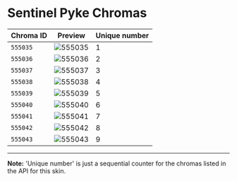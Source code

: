 # Sentinel Pyke Chromas

| Chroma ID | Preview | Unique number |
|---|---|---|
| `555035` | ![555035](https://raw.communitydragon.org/latest/plugins/rcp-be-lol-game-data/global/default/v1/champion-chroma-images/555/555035.png) | 1 |
| `555036` | ![555036](https://raw.communitydragon.org/latest/plugins/rcp-be-lol-game-data/global/default/v1/champion-chroma-images/555/555036.png) | 2 |
| `555037` | ![555037](https://raw.communitydragon.org/latest/plugins/rcp-be-lol-game-data/global/default/v1/champion-chroma-images/555/555037.png) | 3 |
| `555038` | ![555038](https://raw.communitydragon.org/latest/plugins/rcp-be-lol-game-data/global/default/v1/champion-chroma-images/555/555038.png) | 4 |
| `555039` | ![555039](https://raw.communitydragon.org/latest/plugins/rcp-be-lol-game-data/global/default/v1/champion-chroma-images/555/555039.png) | 5 |
| `555040` | ![555040](https://raw.communitydragon.org/latest/plugins/rcp-be-lol-game-data/global/default/v1/champion-chroma-images/555/555040.png) | 6 |
| `555041` | ![555041](https://raw.communitydragon.org/latest/plugins/rcp-be-lol-game-data/global/default/v1/champion-chroma-images/555/555041.png) | 7 |
| `555042` | ![555042](https://raw.communitydragon.org/latest/plugins/rcp-be-lol-game-data/global/default/v1/champion-chroma-images/555/555042.png) | 8 |
| `555043` | ![555043](https://raw.communitydragon.org/latest/plugins/rcp-be-lol-game-data/global/default/v1/champion-chroma-images/555/555043.png) | 9 |

---

**Note:** 'Unique number' is just a sequential counter for the chromas listed in the API for this skin.